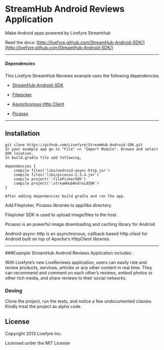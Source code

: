StreamHub Android Reviews Application
=============================

Make Android apps powered by Livefyre StreamHub

Read the docs: [http://livefyre.github.com/StreamHub-Android-SDK/](http://livefyre.github.com/StreamHub-Android-SDK/)

--------
##### Dependencies
This Livefyre StreamHub Reviews example uses the following dependencies

* [StreamHub-Android-SDK](https://github.com/Livefyre/StreamHub-Android-SDK/)

* [Filepicker](https://github.com/Ink/filepicker-android)

* [Asynchronous Http Client](https://github.com/loopj/android-async-http)

* [Picasso](https://github.com/square/picasso)

----
Installation
--------------

```
git clone https://github.com/Livefyre/StreamHub-Android-SDK.git
In your example app go to "File" => "Import Module". Browse and select SDK location.
In build.gradle file add following,

dependencies {
    compile files('libs/android-async-http.jar')
    compile files('libs/picasso-2.3.4.jar')
    compile project(':filePickerSDK')
    compile project(':streamHubAndroidSDK')
}

After adding dependencies build gradle and run the app.
```

Add Filepicker, Picasso libraries to app/libs directory.

Filepicker SDK is used to upload image/files to the host.

Picasso is an powerful image downloading and caching library for Android

Android-async-http is an asynchronous, callback-based Http client for Android built on top of Apache's HttpClient libraries.

-----

###Example StreamHub Android Reviews Application includes :

With Livefyre’s new LiveReviews application, users can easily rate and review products, services, articles or any other content in real time. They can recommend and comment on each other’s reviews, embed photos or other rich media, and share reviews to their social networks.

### Deving

Clone the project, run the tests, and notice a few undocumented classes. Kindly treat the project as alpha code.

## License

Copyright 2013 Livefyre Inc.

Licensed under the MIT License